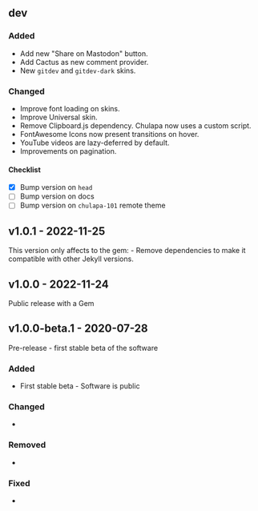 ## dev

### Added
-   Add new "Share on Mastodon" button.
-   Add Cactus as new comment provider.
-   New `gitdev` and `gitdev-dark` skins.


### Changed

-   Improve font loading on skins.
-   Improve Universal skin.
-   Remove Clipboard.js dependency. Chulapa now uses a custom script.
-   FontAwesome Icons now present transitions on hover.
-   YouTube videos are lazy-deferred by default.
-   Improvements on pagination.

#### Checklist 

- [x] Bump version on `head`
- [ ] Bump version on docs
- [ ] Bump version on `chulapa-101` remote theme

## v1.0.1 - 2022-11-25

This version only affects to the gem: - Remove dependencies to make it compatible with other Jekyll versions.

## v1.0.0 - 2022-11-24

Public release with a Gem

## v1.0.0-beta.1 - 2020-07-28

Pre-release - first stable beta of the software

### Added

-   First stable beta - Software is public

### Changed

-   

### Removed

-   

### Fixed

-   
